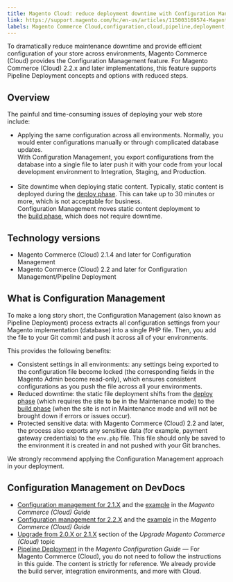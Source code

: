 ```yaml
---
title: Magento Cloud: reduce deployment downtime with Configuration Management
link: https://support.magento.com/hc/en-us/articles/115003169574-Magento-Cloud-reduce-deployment-downtime-with-Configuration-Management
labels: Magento Commerce Cloud,configuration,cloud,pipeline,deployment,management,2.2,downtime,2.1.4,2.2.x,how to
---
```


<p>To dramatically reduce maintenance downtime and provide efficient configuration of your store across environments, Magento Commerce (Cloud) provides the Configuration Management feature. For Magento Commerce (Cloud) 2.2.x and later implementations, this feature supports Pipeline Deployment concepts and options with reduced steps.</p>
<h2>Overview</h2>
<p>The painful and time-consuming issues of deploying your web store include:</p>
<ul>
<li>
Applying the same configuration across all environments. Normally, you would enter configurations manually or through complicated database updates.<br/> With Configuration Management, you export configurations from the database into a single file to later push it with your code from your local development environment to Integration, Staging, and Production.<br/><br/>
</li>
<li>
Site downtime when deploying static content. Typically, static content is deployed during the <a href="http://devdocs.magento.com/guides/v2.2/cloud/reference/discover-deploy.html#cloud-deploy-over-phases-hook">deploy phase</a>. This can take up to 30 minutes or more, which is not acceptable for business.<br/> Configuration Management moves static content deployment to the <a href="http://devdocs.magento.com/guides/v2.2/cloud/reference/discover-deploy.html#cloud-deploy-over-phases-build">build phase</a>, which does not require downtime.
</li>
</ul>
<h2>Technology versions</h2>
<ul>
<li>Magento Commerce (Cloud) 2.1.4 and later for Configuration Management</li>
<li>Magento Commerce (Cloud) 2.2 and later for Configuration Management/Pipeline Deployment</li>
</ul>
<h2>What is Configuration Management</h2>
<p>To make a long story short, the Configuration Management (also known as Pipeline Deployment) process extracts all configuration settings from your Magento implementation (database) into a single PHP file. Then, you add the file to your Git commit and push it across all of your environments.</p>
<p>This provides the following benefits:</p>
<ul>
<li>
Consistent settings in all environments: any settings being exported to the configuration file become locked (the corresponding fields in the Magento Admin become read-only), which ensures consistent configurations as you push the file across all your environments.<br/> </li>
<li>
Reduced downtime: the static file deployment shifts from the <a href="http://devdocs.magento.com/guides/v2.2/cloud/reference/discover-deploy.html#cloud-deploy-over-phases-hook">deploy phase</a> (which requires the site to be in the Maintenance mode) to the <a href="http://devdocs.magento.com/guides/v2.2/cloud/reference/discover-deploy.html#cloud-deploy-over-phases-build">build phase</a> (when the site is not in Maintenance mode and will not be brought down if errors or issues occur).<br/> </li>
<li>
Protected sensitive data: with Magento Commerce (Cloud) 2.2 and later, the process also exports any sensitive data (for example, payment gateway credentials) to the <code>env.php</code> file. This file should only be saved to the environment it is created in and not pushed with your Git branches.</li>
</ul>
<p>We strongly recommend applying the Configuration Management approach in your deployment.</p>
<h2>Configuration Management on DevDocs</h2>
<ul>
<li>
<a href="http://devdocs.magento.com/guides/v2.1/cloud/live/sens-data-over.html">Configuration management for 2.1.X</a> and the <a href="http://devdocs.magento.com/guides/v2.1/cloud/live/sens-data-initial.html">example</a> in the <em>Magento Commerce (Cloud) Guide</em>
</li>
<li>
<a href="http://devdocs.magento.com/guides/v2.2/cloud/live/sens-data-over.html">Configuration management for 2.2.X</a> and the <a href="http://devdocs.magento.com/guides/v2.2/cloud/live/sens-data-initial.html">example</a> in the <em>Magento Commerce (Cloud) Guide</em>
</li>
<li>
<a href="http://devdocs.magento.com/guides/v2.2/cloud/project/project-upgrade.html#old-version">Upgrade from 2.0.X or 2.1.X</a> section of the <em>Upgrade Magento Commerce (Cloud)</em> topic</li>
<li>
<a href="http://devdocs.magento.com/guides/v2.2/config-guide/deployment/">Pipeline Deployment</a> in the <em>Magento Configuration Guide</em> — For Magento Commerce (Cloud), you do not need to follow the instructions in this guide. The content is strictly for reference. We already provide the build server, integration environments, and more with Cloud.<em><br/></em>
</li>
</ul>